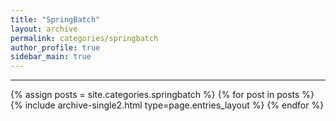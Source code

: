 ```yaml
---
title: "SpringBatch"
layout: archive
permalink: categories/springbatch
author_profile: true
sidebar_main: true
---
```


<!-- 공백이 포함되어 있는 카테고리 이름의 경우 site.categories['a b c'] 이런식으로! -->

***

{% assign posts = site.categories.springbatch %}
{% for post in posts %} {% include archive-single2.html type=page.entries_layout %} {% endfor %}